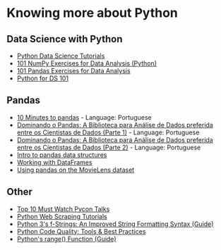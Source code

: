 # Knowing more about Python

## Data Science with Python
* [Python Data Science Tutorials](https://realpython.com/tutorials/data-science/)
* [101 NumPy Exercises for Data Analysis (Python)](https://www.machinelearningplus.com/python/101-numpy-exercises-python/)
* [101 Pandas Exercises for Data Analysis](https://www.machinelearningplus.com/python/101-pandas-exercises-python/)
* [Python for DS 101](https://notebooks.azure.com/gabriel19913/libraries/PythonDS101)

## Pandas
* [10 Minutes to pandas](https://pandas.pydata.org/pandas-docs/stable/10min.html) - Language: Portuguese
* [Dominando o Pandas: A Biblioteca para Análise de Dados preferida entre os Cientistas de Dados (Parte 1)](http://minerandodados.com.br/index.php/2017/09/26/python-para-analise-de-dados/) - Language: Portuguese
* [Dominando o Pandas: A Biblioteca para Análise de Dados preferida entre os Cientistas de Dados (Parte 2)](http://minerandodados.com.br/index.php/2017/11/10/dominando-o-pandas-datascience-dozero/) - Language: Portuguese
* [Intro to pandas data structures](http://www.gregreda.com/2013/10/26/intro-to-pandas-data-structures/)
* [Working with DataFrames](http://www.gregreda.com/2013/10/26/working-with-pandas-dataframes/)
* [Using pandas on the MovieLens dataset](http://www.gregreda.com/2013/10/26/using-pandas-on-the-movielens-dataset/)

## Other
* [Top 10 Must Watch Pycon Talks](https://realpython.com/must-watch-pycon-talks/)
* [Python Web Scraping Tutorials](https://realpython.com/tutorials/web-scraping/)
* [Python 3's f-Strings: An Improved String Formatting Syntax (Guide)](https://realpython.com/python-f-strings/)
* [Python Code Quality: Tools & Best Practices](https://realpython.com/python-code-quality/)
* [Python's range() Function (Guide)](https://realpython.com/python-range/)


